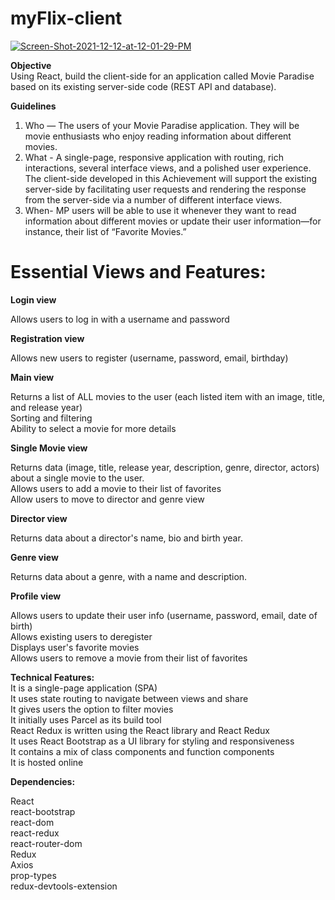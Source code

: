 # myFlix-client
<a href="https://ibb.co/wJ8HsTT"><img src="https://i.ibb.co/wJ8HsTT/Screen-Shot-2021-12-12-at-12-01-29-PM.png" alt="Screen-Shot-2021-12-12-at-12-01-29-PM" border="0"></a>

<b>Objective</b> 
<br>
Using React, build the client-side for an application called Movie Paradise based on its existing server-side code (REST API and database).

<b>Guidelines</b>
1. Who — The users of your Movie Paradise application. They will be movie enthusiasts who enjoy reading information about different movies.
2. What - A single-page, responsive application with routing, rich interactions, several interface views, and a polished user experience. The client-side developed in this Achievement will support the existing server-side by facilitating user requests and rendering the response from the server-side via a number of different interface views.
3. When-  MP users will be able to use it whenever they want to read information about different movies or update their user information—for instance, their list of “Favorite Movies.”

<h1><b>Essential Views and Features:</b></h1>

<b>Login view</b>

Allows users to log in with a username and password

<b>Registration view</b>

Allows new users to register (username, password, email, birthday)

<b>Main view</b>

Returns a list of ALL movies to the user (each listed item with an image, title, and release year)<br>
Sorting and filtering<br>
Ability to select a movie for more details<br>

<b>Single Movie view</b>

Returns data (image, title, release year, description, genre, director, actors) about a single movie to the user.<br>
Allows users to add a movie to their list of favorites<br>
Allow users to move to director and genre view<br>


<b>Director view</b>

Returns data about a director's name, bio and birth year.


<b>Genre view</b>

Returns data about a genre, with a name and description.

<b>Profile view</b>

Allows users to update their user info (username, password, email, date of birth)<br>
Allows existing users to deregister<br>
Displays user's favorite movies<br>
Allows users to remove a movie from their list of favorites<br>


<b>Technical Features:
</b>
<br>
It is a single-page application (SPA)<br>
It uses state routing to navigate between views and share <br>
It gives users the option to filter movies<br>
It initially uses Parcel as its build tool<br>
React Redux is written using the React library and React Redux<br>
It uses React Bootstrap as a UI library for styling and responsiveness<br>
It contains a mix of class components and function components<br>
It is hosted online

<b>Dependencies:</b>

React<br>
react-bootstrap<br>
react-dom<br>
react-redux<br>
react-router-dom<br>
Redux<br>
Axios<br>
prop-types<br>
redux-devtools-extension<br>


